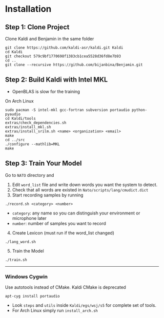 # Installation

## Step 1: Clone Project
Clone Kaldi and Benjamin in the same folder

```
git clone https://github.com/kaldi-asr/kaldi.git Kaldi
cd Kaldi
git checkout 579c9bf1770698f1383cb1cea5528d36fd8e7b93
cd ..
git clone --recursive https://github.com/bijanbina/Benjamin.git
```

## Step 2: Build Kaldi with Intel MKL

* OpenBLAS is slow for the training

On Arch Linux

```
sudo pacman -S intel-mkl gcc-fortran subversion portaudio python-pyaudio
cd Kaldi/tools
extras/check_dependencies.sh
extras/install_mkl.sh
extras/install_srilm.sh <name> <organization> <email>
make
cd ../src
./configure --mathlib=MKL
make
```

## Step 3: Train Your Model

Go to `NATO` directory and

1. Edit `word_list` file and write down words you want the system to detect.
2. Check that all words are existed in `Nato/scripts/lang/cmudict.dict`
3. Start recording samples by running

```
./record.sh <category> <number>
```

* `category`: any name so you can distinguish your environment or microphone later
* `number`: number of samples you want to record

4. Create Lexicon (must run if the word_list changed)

```
./lang_word.sh
```

5. Train the Model
```
./train.sh
```

----------

### Windows Cygwin
Use autotools instead of CMake. Kaldi CMake is deprecated

```
apt-cyg install portaudio
```

* Look `steps` and `utils` inside `Kaldi/egs/wsj/s5` for complete set of tools.
* For Arch Linux simply run `install_arch.sh`